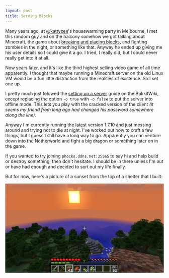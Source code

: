 ```yaml
---
layout: post
title: Serving Blocks
---
```


Many years ago, at [@kattyzee](https://twitter.com/kattyzee)'s housewarming party in Melbourne, I met this random guy and on the balcony somehow we got talking about Minecraft, the game about [breaking and placing blocks](https://minecraft.net/), and fighting zombies in the night, or something like that. Anyway he ended up giving me his user details so I could give it a go. I tried, I really did, but I could never really get into it at all.

Now years later, and it's like the third highest selling video game of all time apparently. I thought that maybe running a Minecraft server on the old Linux VM would be a fun little distraction from the realities of existence. So I set one up.

I pretty much just folowed the [setting up a server](http://wiki.bukkit.org/Setting_up_a_server) guide on the BukkitWiki, except replacing the option ```-o true``` with ```-o false``` to put the server into offline mode. This lets you play with the cracked version of the client *(it seems my friend from long ago had changed his password somewhere along the line)*.

Anyway I'm currently running the latest version 1.7.10 and just messing around and trying not to die at night. I've worked out how to craft a few things, but I guess I still have a long way to go. Apparently you can venture down into the Netherworld and fight a big dragon or something later on in the game.

If you wanted to try joining ```phocks.ddns.net:25565``` to say hi and help build or destroy something, then don't hesitate. I should be in there unless I'm out or have had enough and decided to sort out my life finally.

But for now, here's a picture of a sunset from the top of a shelter that I built:

![Minecraft sunset](public/img/minecraft-sunset.jpg)